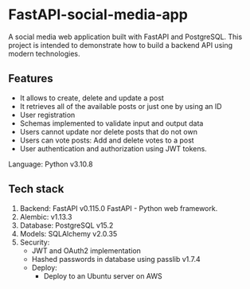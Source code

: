 # FastAPI-social-media-app

A social media web application built with FastAPI and PostgreSQL. This project is intended to demonstrate how to build a backend API using modern technologies.

## Features

- It allows to create, delete and update a post
- It retrieves all of the available posts or just one by using an ID
- User registration
- Schemas implemented to validate input and output data
- Users cannot update nor delete posts that do not own
- Users can vote posts: Add and delete votes to a post
- User authentication and authorization using JWT tokens.

Language: Python v3.10.8

## Tech stack

1. Backend: FastAPI v0.115.0 FastAPI - Python web framework.
2. Alembic: v1.13.3
3. Database: PostgreSQL v15.2
4. Models: SQLAlchemy v2.0.35
5. Security:
    - JWT and OAuth2 implementation
    - Hashed passwords in database using passlib v1.7.4
    - Deploy:
        - Deploy to an Ubuntu server on AWS